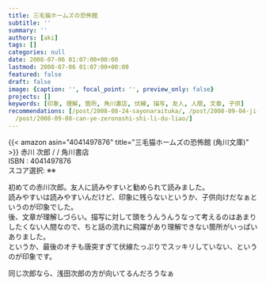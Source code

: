 ```yaml
---
title: 三毛猫ホームズの恐怖館
subtitle: ''
summary: ''
authors: [aki]
tags: []
categories: null
date: 2008-07-06 01:07:00+00:00
lastmod: 2008-07-06 01:07:00+00:00
featured: false
draft: false
image: {caption: '', focal_point: '', preview_only: false}
projects: []
keywords: [印象, 理解, 箇所, 角川書店, 伏線, 描写, 友人, 人間, 文章, 子供]
recommendations: [/post/2008-08-24-sayonaraituka/, /post/2008-09-04-ji-dong-zhan-shi-gandamuthe-origin-16-17/,
  /post/2008-09-08-can-ye-zeronoshi-shi-li-du-liao/]
---
```

{{< amazon asin="4041497876" title="三毛猫ホームズの恐怖館 (角川文庫)" >}}
赤川 次郎 / / 角川書店  
ISBN : 4041497876  
スコア選択: ※※  
  
初めての赤川次郎。友人に読みやすいと勧められて読みました。  
読みやすいは読みやすいんだけど、印象に残らないというか、子供向けだなぁというのが印象でした。  
後、文章が理解しづらい。描写に対して頭をうんうんうなって考えるのはあまりしたくない人間なので、ちと話の流れに飛躍があり理解できない箇所がいっぱいありました。  
というか、最後のオチも唐突すぎて伏線たっぷりでスッキリしていない、というのが印象です。  
  
同じ次郎なら、浅田次郎の方が向いてるんだろうなぁ



